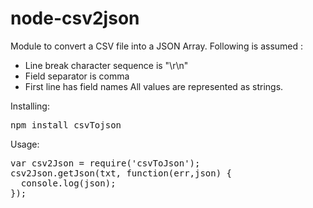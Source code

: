 # node-csv2json

Module to convert a CSV file into a JSON Array. Following is assumed :
- Line break character sequence is "\r\n"
- Field separator is comma
- First line has field names
All values are represented as strings.

Installing:
<pre>
npm install csvTojson
</pre>
Usage:
<pre>
var csv2Json = require('csvToJson');
csv2Json.getJson(txt, function(err,json) {
  console.log(json);
});
</pre>
